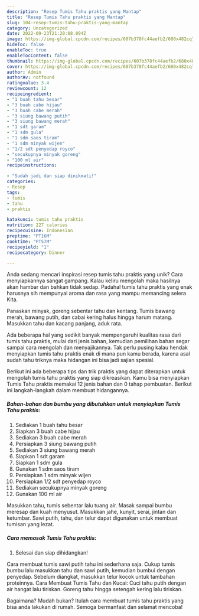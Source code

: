 ```yaml
---
description: "Resep Tumis Tahu praktis yang Mantap"
title: "Resep Tumis Tahu praktis yang Mantap"
slug: 104-resep-tumis-tahu-praktis-yang-mantap
category: Uncategorized
date: 2022-09-23T21:20:08.094Z
image: https://img-global.cpcdn.com/recipes/607b378fc44aefb2/680x482cq70/tumis-tahu-praktis-foto-resep-utama.jpg
hideToc: false
enableToc: true
enableTocContent: false
thumbnail: https://img-global.cpcdn.com/recipes/607b378fc44aefb2/680x482cq70/tumis-tahu-praktis-foto-resep-utama.jpg
cover: https://img-global.cpcdn.com/recipes/607b378fc44aefb2/680x482cq70/tumis-tahu-praktis-foto-resep-utama.jpg
author: Admin
authorAv: notfound
ratingvalue: 3.4
reviewcount: 12
recipeingredient:
- "1 buah tahu besar"
- "3 buah cabe hijau"
- "3 buah cabe merah"
- "3 siung bawang putih"
- "3 siung bawang merah"
- "1 sdt garam"
- "1 sdm gula"
- "1 sdm saos tiram"
- "1 sdm minyak wijen"
- "1/2 sdt penyedap royco"
- "secukupnya minyak goreng"
- "100 ml air"
recipeinstructions:

- "Sudah jadi dan siap dinikmati!"
categories:
- Resep
tags:
- tumis
- tahu
- praktis

katakunci: tumis tahu praktis 
nutrition: 227 calories
recipecuisine: Indonesian
preptime: "PT16M"
cooktime: "PT57M"
recipeyield: "1"
recipecategory: Dinner

---
```





Anda sedang mencari inspirasi resep tumis tahu praktis yang unik? Cara menyiapkannya sangat gampang. Kalau keliru mengolah maka hasilnya akan hambar dan bahkan tidak sedap. Padahal tumis tahu praktis yang enak harusnya sih mempunyai aroma dan rasa yang mampu memancing selera Kita.





Panaskan minyak, goreng sebentar tahu dan kentang. Tumis bawang merah, bawang putih, dan cabai kering halus hingga harum matang. Masukkan tahu dan kacang panjang, aduk rata.

Ada beberapa hal yang sedikit banyak mempengaruhi kualitas rasa dari tumis tahu praktis, mulai dari jenis bahan, kemudian pemilihan bahan segar sampai cara mengolah dan menyajikannya. Tak perlu pusing kalau hendak menyiapkan tumis tahu praktis enak di mana pun kamu berada, karena asal sudah tahu triknya maka hidangan ini bisa jadi sajian spesial.






Berikut ini ada beberapa tips dan trik praktis yang dapat diterapkan untuk mengolah tumis tahu praktis yang siap dikreasikan. Kamu bisa menyiapkan Tumis Tahu praktis memakai 12 jenis bahan dan 0 tahap pembuatan. Berikut ini langkah-langkah dalam membuat hidangannya.

<!--inarticleads1-->

##### Bahan-bahan dan bumbu yang dibutuhkan untuk menyiapkan Tumis Tahu praktis:

1. Sediakan 1 buah tahu besar
1. Siapkan 3 buah cabe hijau
1. Sediakan 3 buah cabe merah
1. Persiapkan 3 siung bawang putih
1. Sediakan 3 siung bawang merah
1. Siapkan 1 sdt garam
1. Siapkan 1 sdm gula
1. Gunakan 1 sdm saos tiram
1. Persiapkan 1 sdm minyak wijen
1. Persiapkan 1/2 sdt penyedap royco
1. Sediakan secukupnya minyak goreng
1. Gunakan 100 ml air


Masukkan tahu, tumis sebentar lalu tuang air. Masak sampai bumbu meresap dan kuah menyusut. Masukkan jahe, kunyit, serai, jintan dan ketumbar. Sawi putih, tahu, dan telur dapat digunakan untuk membuat tumisan yang lezat. 

<!--inarticleads2-->

##### Cara memasak Tumis Tahu praktis:


1. Selesai dan siap dihidangkan!

Cara membuat tumis sawi putih tahu ini sederhana saja. Cukup tumis bumbu lalu masukkan tahu dan sawi putih, kemudian bumbui dengan penyedap. Sebelum diangkat, masukkan telur kocok untuk tambahan proteinnya. Cara Membuat Tumis Tahu dan Kucai: Cuci tahu putih dengan air hangat lalu tiriskan. Goreng tahu hingga setengah kering lalu tiriskan. 

Bagaimana? Mudah bukan? Itulah cara membuat tumis tahu praktis yang bisa anda lakukan di rumah. Semoga bermanfaat dan selamat mencoba!
